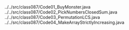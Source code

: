 ../../src/class087/Code01_BuyMonster.java
../../src/class087/Code02_PickNumbersClosedSum.java
../../src/class087/Code03_PermutationLCS.java
../../src/class087/Code04_MakeArrayStrictlyIncreasing.java
